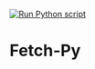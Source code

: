 [![Run Python script](https://github.com/soumyadeb-git/Fetch-Py/actions/workflows/main.yml/badge.svg)](https://github.com/soumyadeb-git/Fetch-Py/actions/workflows/main.yml) 
# Fetch-Py
